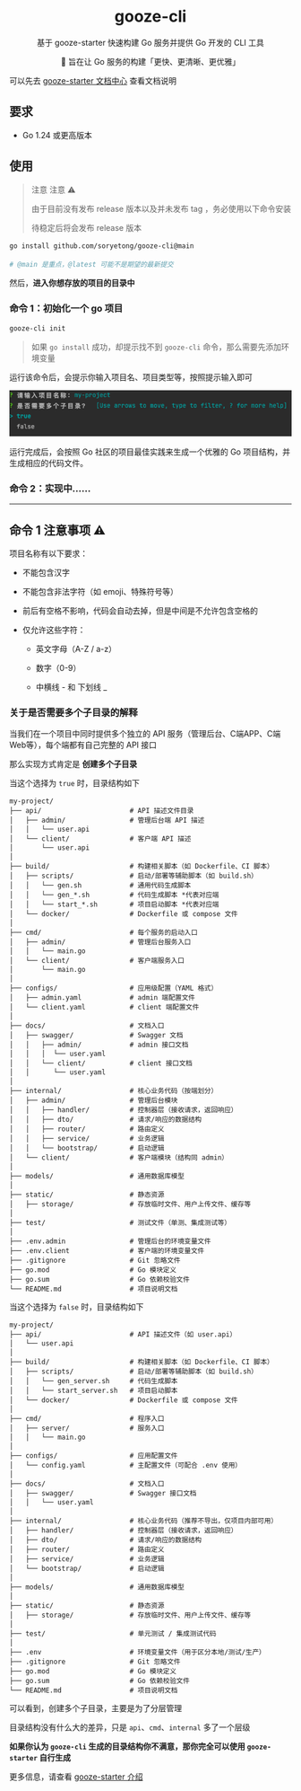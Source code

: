 <h1 align="center">gooze-cli</h1>

<p align="center"> 基于 gooze-starter 快速构建 Go 服务并提供 Go 开发的 CLI 工具 </p>

<p align="center"> 🧠 旨在让 Go 服务的构建「更快、更清晰、更优雅」</p>

可以先去 [gooze-starter 文档中心](https://github.com/soryetong/gooze-starter) 查看文档说明

## 要求

- Go 1.24 或更高版本


## 使用

> 注意 注意 ⚠️
> 
> 由于目前没有发布 release 版本以及并未发布 tag ，务必使用以下命令安装
> 
> 待稳定后将会发布 release 版本


```bash
go install github.com/soryetong/gooze-cli@main

# @main 是重点，@latest 可能不是期望的最新提交
```


然后，**进入你想存放的项目的目录中**

### 命令 1：初始化一个 go 项目

```bash
gooze-cli init
```

> 如果 `go install` 成功，却提示找不到 `gooze-cli` 命令，那么需要先添加环境变量

运行该命令后，会提示你输入项目名、项目类型等，按照提示输入即可

![gooze-cli](images/step1.png)

运行完成后，会按照 Go 社区的项目最佳实践来生成一个优雅的 Go 项目结构，并生成相应的代码文件。

### 命令 2：实现中......

---

## 命令 1 注意事项 ⚠️

项目名称有以下要求：

- 不能包含汉字

- 不能包含非法字符（如 emoji、特殊符号等）

- 前后有空格不影响，代码会自动去掉，但是中间是不允许包含空格的

- 仅允许这些字符：

    - 英文字母（A-Z / a-z）

    - 数字（0-9）

    - 中横线 - 和 下划线 _


### 关于是否需要多个子目录的解释

当我们在一个项目中同时提供多个独立的 API 服务（管理后台、C端APP、C端Web等），每个端都有自己完整的 API 接口

那么实现方式肯定是 **创建多个子目录**

当这个选择为 `true` 时，目录结构如下
```
my-project/
├── api/                      # API 描述文件目录
│   ├── admin/                # 管理后台端 API 描述
│   │   └── user.api
│   └── client/               # 客户端 API 描述
│       └── user.api
│
├── build/                    # 构建相关脚本（如 Dockerfile、CI 脚本）
│   ├── scripts/              # 启动/部署等辅助脚本（如 build.sh）
│   │   └── gen.sh            # 通用代码生成脚本
│   │   └── gen_*.sh          # 代码生成脚本 *代表对应端 
│   │   └── start_*.sh        # 项目启动脚本 *代表对应端 
│   └── docker/               # Dockerfile 或 compose 文件
│
├── cmd/                      # 每个服务的启动入口
│   ├── admin/                # 管理后台服务入口
│   │   └── main.go
│   └── client/               # 客户端服务入口
│       └── main.go
│
├── configs/                  # 应用级配置（YAML 格式）
│   ├── admin.yaml            # admin 端配置文件
│   └── client.yaml           # client 端配置文件
│
├── docs/                     # 文档入口
│   ├── swagger/              # Swagger 文档
│   │   ├── admin/            # admin 接口文档
│   │   │  └── user.yaml
│   │   └── client/           # client 接口文档
│   │      └── user.yaml
│
├── internal/                 # 核心业务代码（按端划分）
│   ├── admin/                # 管理后台模块
│   │   ├── handler/          # 控制器层（接收请求，返回响应）
│   │   ├── dto/              # 请求/响应的数据结构
│   │   ├── router/           # 路由定义
│   │   ├── service/          # 业务逻辑
│   │   └── bootstrap/        # 启动逻辑
│   └── client/               # 客户端模块（结构同 admin）
│
├── models/                   # 通用数据库模型
│
├── static/                   # 静态资源
│   ├── storage/              # 存放临时文件、用户上传文件、缓存等
│   
├── test/                     # 测试文件（单测、集成测试等）
│
├── .env.admin                # 管理后台的环境变量文件
├── .env.client               # 客户端的环境变量文件
├── .gitignore                # Git 忽略文件
├── go.mod                    # Go 模块定义
├── go.sum                    # Go 依赖校验文件
└── README.md                 # 项目说明文档

```

当这个选择为 `false` 时，目录结构如下

```
my-project/
├── api/                      # API 描述文件（如 user.api）
│   └── user.api
│
├── build/                    # 构建相关脚本（如 Dockerfile、CI 脚本）
│   ├── scripts/              # 启动/部署等辅助脚本（如 build.sh）
│   │   └── gen_server.sh     # 代码生成脚本
│   │   └── start_server.sh   # 项目启动脚本
│   └── docker/               # Dockerfile 或 compose 文件
│
├── cmd/                      # 程序入口
│   ├── server/               # 服务入口
│   │   └── main.go
│
├── configs/                  # 应用配置文件
│   └── config.yaml           # 主配置文件（可配合 .env 使用）
│
├── docs/                     # 文档入口
│   ├── swagger/              # Swagger 接口文档
│   │   └── user.yaml
│
├── internal/                 # 核心业务代码（推荐不导出，仅项目内部可用）
│   ├── handler/              # 控制器层（接收请求，返回响应）
│   ├── dto/                  # 请求/响应的数据结构
│   ├── router/               # 路由定义
│   ├── service/              # 业务逻辑
│   └── bootstrap/            # 启动逻辑
│
├── models/                   # 通用数据库模型
│
├── static/                   # 静态资源
│   ├── storage/              # 存放临时文件、用户上传文件、缓存等
│   
├── test/                     # 单元测试 / 集成测试代码
│
├── .env                      # 环境变量文件（用于区分本地/测试/生产）
├── .gitignore                # Git 忽略文件
├── go.mod                    # Go 模块定义
├── go.sum                    # Go 依赖校验文件
└── README.md                 # 项目说明文档
```

可以看到，创建多个子目录，主要是为了分层管理

目录结构没有什么大的差异，只是 `api`、`cmd`、`internal` 多了一个层级


**如果你认为 `gooze-cli` 生成的目录结构你不满意，那你完全可以使用 `gooze-starter` 自行生成**

更多信息，请查看 [gooze-starter 介绍](https://github.com/soryetong/gooze-starter)

<br>

<br>